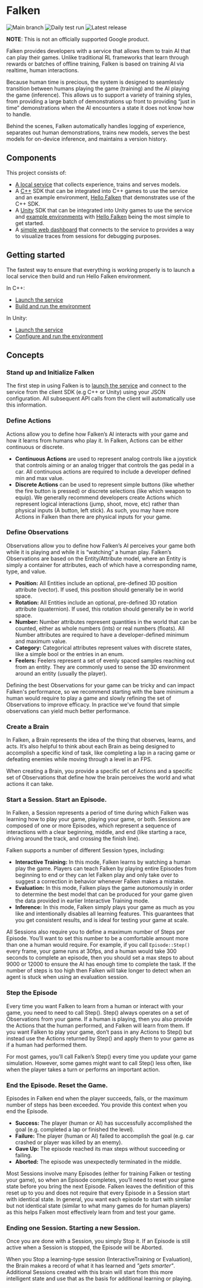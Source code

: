 # Falken

![Main branch](https://github.com/google-research/falken/actions/workflows/build_on_push.yaml/badge.svg)
![Daily test run](https://github.com/google-research/falken/actions/workflows/build_and_test.yaml/badge.svg)
![Latest release](https://github.com/google-research/falken/actions/workflows/build_release.yaml/badge.svg)

**NOTE**: This is not an officially supported Google product.

Falken provides developers with a service that allows them to train AI that can
play their games. Unlike traditional RL frameworks that learn through rewards
or batches of offline training, Falken is based on training AI via realtime,
human interactions.

Because human time is precious, the system is designed to seamlessly transition
between humans playing the game (training) and the AI playing the game
(inference). This allows us to support a variety of training styles, from
providing a large batch of demonstrations up front to providing “just in time”
demonstrations when the AI encounters a state it does not know how to handle.

Behind the scenes, Falken automatically handles logging of experience,
separates out human demonstrations, trains new models, serves the best models
for on-device inference, and maintains a version history.

## Components

This project consists of:

 * [A local service](service/README.md) that collects experience, trains and
   serves models.
 * A [C++](sdk/cpp/README.md) SDK that can be integrated into C++ games to use
   the service and an example environment,
   [Hello Falken](environments/cpp/hello_falken/README.md) that demonstrates
   use of the C++ SDK.
 * A [Unity](sdk/unity/README.md) SDK that can be integrated into Unity games to
   use the service and
   [example environments](environments/unity/demos/README.md) with
   [Hello Falken](environments/unity/demos/Assets/HelloFalken) being the most
   simple to get started.
 * A [simple web dashboard](dashboard/README.md) that connects to the service to
   provides a way to visualize traces from sessions for debugging purposes.

## Getting started

The fastest way to ensure that everything is working properly is to
launch a local service then build and run Hello Falken environment.

In C++:
 * [Launch the service](service/README.md#launch-the-service)
 * [Build and run the environment](environments/cpp/hello_falken/README.md)

In Unity:
 * [Launch the service](service/README.md#launch-the-service)
 * [Configure and run the environment](environments/unity/demos/Assets/HelloFalken/README.md)

## Concepts

### Stand up and Initialize Falken

The first step in using Falken is to
[launch the service](service/README.md#launch-the-service) and connect to the
service from the client SDK (e.g C++ or Unity) using your JSON configuration.
All subsequent API calls from the client will automatically use this
information.

### Define Actions
Actions allow you to define how Falken’s AI interacts with your game and how it
learns from humans who play it. In Falken, Actions can be either continuous or
discrete.

 * **Continuous Actions** are used to represent analog controls like a joystick
   that controls aiming or an analog trigger that controls the gas pedal in a
   car. All continuous actions are required to include a developer defined min
   and max value.
 * **Discrete Actions** can be used to represent simple buttons (like whether
  the fire button is pressed) or discrete selections (like which weapon to
  equip). We generally recommend developers create Actions which represent
  logical interactions (jump, shoot, move, etc) rather than physical inputs (A
  button, left stick). As such, you may have more Actions in Falken than there
  are physical inputs for your game.

### Define Observations

Observations allow you to define how Falken’s AI perceives your game both while
it is playing and while it is “watching” a human play. Falken’s Observations are
based on the Entity/Attribute model, where an Entity is simply a container for
attributes, each of which have a corresponding name, type, and value.

 * **Position:** All Entities include an optional, pre-defined 3D position
   attribute (vector). If used, this position should generally be in world
   space.
 * **Rotation:** All Entities include an optional, pre-defined 3D rotation
   attribute (quaternion). If used, this rotation should generally be in world
   space.
 * **Number:** Number attributes represent quantities in the world that can be
   counted, either as whole numbers (ints) or real numbers (floats). All Number
   attributes are required to have a developer-defined minimum and maximum
   value.
 * **Category:** Categorical attributes represent values with discrete states,
   like a simple bool or the entries in an enum.
 * **Feelers:** Feelers represent a set of evenly spaced samples reaching out
   from an entity. They are commonly used to sense the 3D environment around an
   entity (usually the player).

Defining the best Observations for your game can be tricky and can impact
Falken's performance, so we recommend starting with the bare minimum a human
would require to play a game and slowly refining the set of Observations to
improve efficacy. In practice we've found that simple observations can yield
much better performance.

### Create a Brain

In Falken, a Brain represents the idea of the thing that observes, learns, and
acts. It’s also helpful to think about each Brain as being designed to
accomplish a specific kind of task, like completing a lap in a racing game or
defeating enemies while moving through a level in an FPS.

When creating a Brain, you provide a specific set of Actions and a specific set
of Observations that define how the brain perceives the world and what actions
it can take.

### Start a Session. Start an Episode.

In Falken, a Session represents a period of time during which Falken was
learning how to play your game, playing your game, or both. Sessions are
composed of one or more Episodes, which represent a sequence of interactions
with a clear beginning, middle, and end (like starting a race, driving around
the track, and crossing the finish line).

Falken supports a number of different Session types, including:

 * **Interactive Training:** In this mode, Falken learns by watching a human
   play the game. Players can teach Falken by playing entire Episodes from
   beginning to end or they can let Falken play and only take over to suggest
   a correction in behavior whenever Falken makes a mistake.
 * **Evaluation:** In this mode, Falken plays the game autonomously in order to
   determine the best model that can be produced for your game given the data
   provided in earlier Interactive Training mode.
 * **Inference:** In this mode, Falken simply plays your game as much as you
   like and intentionally disables all learning features. This guarantees that
   you get consistent results, and is ideal for testing your game at scale.

All Sessions also require you to define a maximum number of Steps per Episode.
You’ll want to set this number to be a comfortable amount more than one a human
would require. For example, if you call `Episode::Step()` every frame, your game
runs at 30fps, and a human would take 300 seconds to complete an episode, then
you should set a max steps to about 9000 or 12000 to ensure the AI has enough
time to complete the task. If the number of steps is too high then Falken will
take longer to detect when an agent is stuck when using an evaluation session.

### Step the Episode

Every time you want Falken to learn from a human or interact with your game,
you need to need to call Step(). Step() always operates on a set of
Observations from your game. If a human is playing, then you also provide the
Actions that the human performed, and Falken will learn from them. If you want
Falken to play your game, don’t pass in any Actions to Step() but instead use
the Actions returned by Step() and apply them to your game as if a human had
performed them.

For most games, you’ll call Falken’s Step() every time you update your game
simulation. However, some games might want to call Step() less often, like when
the player takes a turn or performs an important action.

### End the Episode. Reset the Game.

Episodes in Falken end when the player succeeds, fails, or the maximum number
of steps has been exceeded. You provide this context when you end the Episode.

 * **Success:** The player (human or AI) has successfully accomplished the goal
   (e.g. completed a lap or finished the level).
 * **Failure:** The player (human or AI) failed to accomplish the goal
   (e.g. car crashed or player was killed by an enemy).
 * **Gave Up:** The episode reached its max steps without succeeding or failing.
 * **Aborted:** The episode was unexpectedly terminated in the middle.

Most Sessions involve many Episodes (either for training Falken or testing your
game), so when an Episode completes, you’ll need to reset your game state before
you bring the next Episode. Falken leaves the definition of this reset up to you
and does not require that every Episode in a Session start with identical state.
In general, you want each episode to start with similar but not identical state
(similar to what many games do for human players) as this helps Falken most
effectively learn from and test your game.

### Ending one Session. Starting a new Session.

Once you are done with a Session, you simply Stop it. If an Episode is still
active when a Session is stopped, the Episode will be Aborted.

When you Stop a learning-type session (InteractiveTraining or Evaluation), the
Brain makes a record of what it has learned and *"gets smarter"*. Additional
Sessions created with this brain will start from this more intelligent state and
use that as the basis for additional learning or playing.


